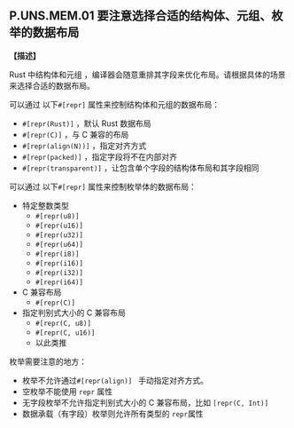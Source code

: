 ## P.UNS.MEM.01  要注意选择合适的结构体、元组、枚举的数据布局

**【描述】**

Rust 中结构体和元组 ，编译器会随意重排其字段来优化布局。请根据具体的场景来选择合适的数据布局。

可以通过 以下`#[repr]` 属性来控制结构体和元组的数据布局：

- `#[repr(Rust)]` ，默认 Rust 数据布局
- `#[repr(C)]` ，与 C 兼容的布局
- `#[repr(align(N))]` ，指定对齐方式
- `#[repr(packed)]` ，指定字段将不在内部对齐
- `#[repr(transparent)]` ，让包含单个字段的结构体布局和其字段相同

可以通过 以下`#[repr]` 属性来控制枚举体的数据布局：

- 特定整数类型
  - `#[repr(u8)]`
  - `#[repr(u16)]`
  - `#[repr(u32)]`
  - `#[repr(u64)]`
  - `#[repr(i8)]`
  - `#[repr(i16)]`
  - `#[repr(i32)]`
  - `#[repr(i64)]`
- C 兼容布局
  - `#[repr(C)]`
- 指定判别式大小的 C 兼容布局
  - `#[repr(C, u8)]`
  - `#[repr(C, u16)]`
  - 以此类推

枚举需要注意的地方：

- 枚举不允许通过`#[repr(align)] ` 手动指定对齐方式。
- 空枚举不能使用 `repr` 属性
- 无字段枚举不允许指定判别式大小的 C 兼容布局，比如 `[repr(C, Int)]`
- 数据承载（有字段）枚举则允许所有类型的 `repr`属性
